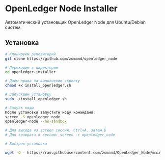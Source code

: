 # OpenLedger Node Installer

Автоматический установщик OpenLedger Node для Ubuntu/Debian систем.

## Установка

```bash
# Клонируем репозиторий
git clone https://github.com/zomand/openledger_node

# Переходим в директорию
cd openledger-installer

# Даём права на выполнение скрипту
chmod +x install_openledger.sh

# Запускаем установку
sudo ./install_openledger.sh

# Запуск ноды
После установки запустите ноду командами:
screen -S openledger_node
openledger-node --no-sandbox

# Для выхода из screen сессии: Ctrl+A, затем D
# Для возврата в сессию: screen -r openledger_node

# Быстрая установка

wget -O - https://raw.githubusercontent.com/zomand/OpenLedger_Node/main/install_openledger.sh | sudo bash

